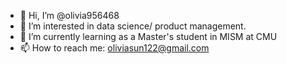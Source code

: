 - 👋 Hi, I’m @olivia956468
- 👀 I’m interested in data science/ product management.
- 🌱 I’m currently learning as a Master's student in MISM at CMU
- 📫 How to reach me: oliviasun122@gmail.com

<!---
olivia956468/olivia956468 is a ✨ special ✨ repository because its `README.md` (this file) appears on your GitHub profile.
You can click the Preview link to take a look at your changes.
--->
